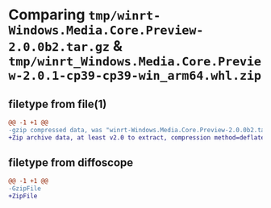 # Comparing `tmp/winrt-Windows.Media.Core.Preview-2.0.0b2.tar.gz` & `tmp/winrt_Windows.Media.Core.Preview-2.0.1-cp39-cp39-win_arm64.whl.zip`

## filetype from file(1)

```diff
@@ -1 +1 @@
-gzip compressed data, was "winrt-Windows.Media.Core.Preview-2.0.0b2.tar", last modified: Sat Dec  2 18:23:36 2023, max compression
+Zip archive data, at least v2.0 to extract, compression method=deflate
```

## filetype from diffoscope

```diff
@@ -1 +1 @@
-GzipFile
+ZipFile
```

